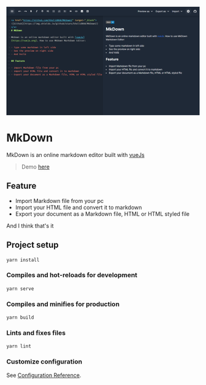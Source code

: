 ![image](./public/image.png)

# MkDown

MkDown is an online markdown editor built with [vueJs](https://vuejs.org)

> Demo [here](https://mkdown.now.sh)


## Feature

- Import Markdown file from your pc
- Import your HTML file and convert it to markdown
- Export your document as a Markdown file, HTML or HTML styled file

And I think that's it

## Project setup
```
yarn install
```

### Compiles and hot-reloads for development
```
yarn serve
```

### Compiles and minifies for production
```
yarn build
```

### Lints and fixes files
```
yarn lint
```

### Customize configuration
See [Configuration Reference](https://cli.vuejs.org/config/).
